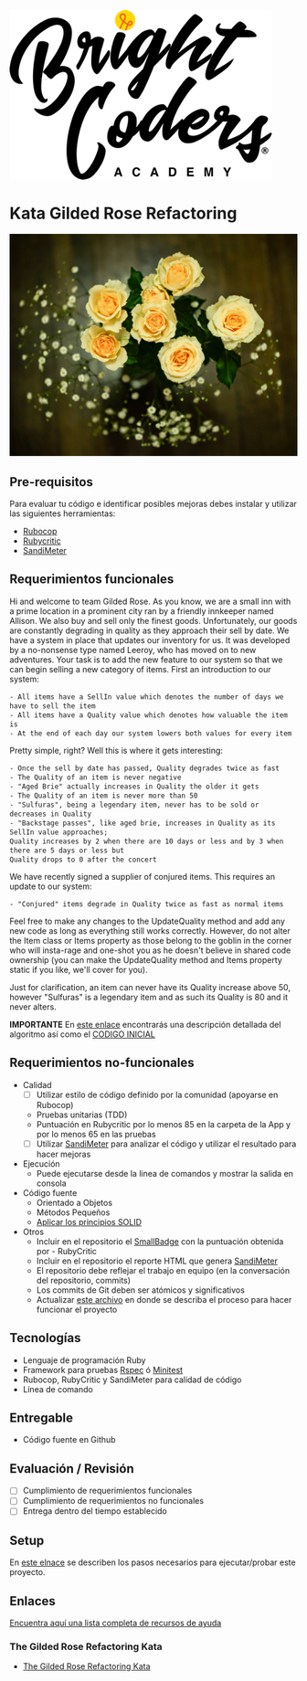 ![BrightCoders Logo](img/logo-bc.png)

# Kata Gilded Rose Refactoring
![cover](img/cover.jpg)

## Pre-requisitos
Para evaluar tu código e identificar posibles mejoras debes instalar y utilizar las siguientes herramientas:

- [Rubocop](https://github.com/bright-coders/commons/tree/master/topics/rubocop)
- [Rubycritic](https://github.com/bright-coders/commons/tree/master/topics/rubycritic)
- [SandiMeter](https://github.com/makaroni4/sandi_meter)

## Requerimientos funcionales

Hi and welcome to team Gilded Rose. As you know, we are a small inn with a prime location in a
prominent city ran by a friendly innkeeper named Allison. We also buy and sell only the finest goods.
Unfortunately, our goods are constantly degrading in quality as they approach their sell by date. We
have a system in place that updates our inventory for us. It was developed by a no-nonsense type named
Leeroy, who has moved on to new adventures. Your task is to add the new feature to our system so that
we can begin selling a new category of items. First an introduction to our system:

	- All items have a SellIn value which denotes the number of days we have to sell the item
	- All items have a Quality value which denotes how valuable the item is
	- At the end of each day our system lowers both values for every item

Pretty simple, right? Well this is where it gets interesting:

	- Once the sell by date has passed, Quality degrades twice as fast
	- The Quality of an item is never negative
	- "Aged Brie" actually increases in Quality the older it gets
	- The Quality of an item is never more than 50
	- "Sulfuras", being a legendary item, never has to be sold or decreases in Quality
	- "Backstage passes", like aged brie, increases in Quality as its SellIn value approaches;
	Quality increases by 2 when there are 10 days or less and by 3 when there are 5 days or less but
	Quality drops to 0 after the concert

We have recently signed a supplier of conjured items. This requires an update to our system:

	- "Conjured" items degrade in Quality twice as fast as normal items

Feel free to make any changes to the UpdateQuality method and add any new code as long as everything
still works correctly. However, do not alter the Item class or Items property as those belong to the
goblin in the corner who will insta-rage and one-shot you as he doesn't believe in shared code
ownership (you can make the UpdateQuality method and Items property static if you like, we'll cover
for you).

Just for clarification, an item can never have its Quality increase above 50, however "Sulfuras" is a
legendary item and as such its Quality is 80 and it never alters.

**IMPORTANTE** En [este enlace](https://github.com/emilybache/GildedRose-Refactoring-Kata) encontrarás una descripción detallada del algoritmo así como el [CODIGO INICIAL](https://github.com/emilybache/GildedRose-Refactoring-Kata)

## Requerimientos no-funcionales
- Calidad
  - [ ] Utilizar estilo de código definido por la comunidad (apoyarse en Rubocop)
  - Pruebas unitarias (TDD)
  - Puntuación en Rubycritic por lo menos 85 en la carpeta de la App y por lo menos 65 en las pruebas
  - [ ] Utilizar [SandiMeter](https://github.com/makaroni4/sandi_meter) para analizar el código y utilizar el resultado para hacer mejoras
- Ejecución
  - Puede ejecutarse desde la linea de comandos y mostrar la salida en consola
- Código fuente
  - Orientado a Objetos 
  - Métodos Pequeños
  - [Aplicar los principios SOLID](https://rubygarage.org/blog/solid-principles-of-ood)
- Otros
  - Incluir en el repositorio el [SmallBadge](https://github.com/jorge27/tutorial-rubycritic-small-badge) con la puntuación obtenida por - RubyCritic
  - Incluir en el repositorio el reporte HTML que genera [SandiMeter](https://github.com/makaroni4/sandi_meter)
  - El repositorio debe reflejar el trabajo en equipo (en la conversación del repositorio, commits)
  - Los commits de Git deben ser atómicos y significativos
  - Actualizar [este archivo](setup/README.md) en donde se describa el proceso para hacer funcionar el proyecto 

## Tecnologías
- Lenguaje de programación Ruby
- Framework para pruebas [Rspec](https://rspec.info/) ó [Minitest](https://github.com/seattlerb/minitest)
- Rubocop, RubyCritic y SandiMeter para calidad de código
- Línea de comando

## Entregable
- Código fuente en Github
  
## Evaluación / Revisión
- [ ] Cumplimiento de requerimientos funcionales
- [ ] Cumplimiento de requerimientos no funcionales 
- [ ] Entrega dentro del tiempo establecido

## Setup
En [este elnace](setup/README.md) se describen los pasos necesarios para ejecutar/probar este proyecto.

## Enlaces
[Encuentra aquí una lista completa de recursos de ayuda](https://github.com/bright-coders/commons/tree/master/topics/resources)

### The Gilded Rose Refactoring Kata
- [The Gilded Rose Refactoring Kata](https://github.com/emilybache/GildedRose-Refactoring-Kata)

